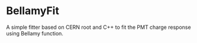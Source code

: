 # BellamyFit
A simple fitter based on CERN root and C++ to fit the PMT charge response using Bellamy function.
